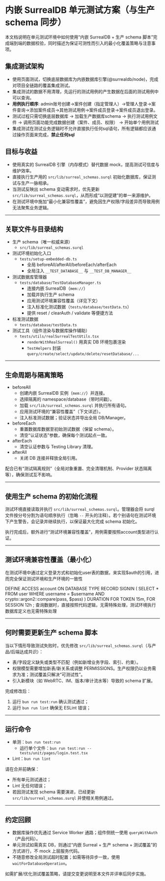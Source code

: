 # 内嵌 SurrealDB 单元测试方案（与生产 schema 同步）

本文档说明在单元测试环境中如何使用“内嵌 SurrealDB + 生产 schema 脚本”完成端到端的数据校验，同时描述为保证可测性而引入的最小化覆盖策略与注意事项。

## 集成测试架构
- 使用页面测试，切换底层数据库为内嵌数据库引擎(@surrealdb/node)，完成对项目全链路的覆盖集成测试。
- 集成测试的数据不用清理，先运行的测试用例的产生数据在后面的测试用例中可以查询。
- **用例执行顺序**: admin账号创建->案件创建（指定管理人）->管理人登录->案件查询->添加案件成员->其他测试用例->案件成员登录->案件成员退出登录。
- 测试过程只需切换底层数据库 -> 加载生产数据库schema -> 执行测试用例文件 -> 调用页面功能完成数据创建（案件、成员、权限） -> 开始单个用例测试
- 集成测试在测试业务逻辑时不允许直接执行任何sql语句，所有逻辑都应该通过操作页面来完成，**禁止任何sql**


## 目标与收益

- 使用真实的 SurrealDB 引擎（内存模式）替代数据 mock，提高测试可信度与维护效率。
- 直接执行生产用的 `src/lib/surreal_schemas.surql` 初始化数据库，保证测试与生产一脉相承。
- 当测试反映出 schema 变动需求时，优先更新 `src/lib/surreal_schemas.surql`，从而形成“以测促建”的单一来源维护。
- 在测试环境中施加“最小化兼容性覆盖”，避免因生产权限/字段差异而导致用例无法聚焦业务逻辑。

---

## 关联文件与目录结构

- 生产 schema（唯一权威来源）
  - `src/lib/surreal_schemas.surql`
- 测试环境初始化入口
  - `tests/setup-embedded-db.ts`
    - 全局 beforeAll/afterAll/beforeEach/afterEach
    - 全局注入 `__TEST_DATABASE__` 与 `__TEST_DB_MANAGER__`
- 测试数据库管理器
  - `tests/database/TestDatabaseManager.ts`
    - 连接内嵌 SurrealDB（`mem://`）
    - 加载并执行生产 schema
    - 应用测试环境兼容性覆盖（详见下文）
    - 注入标准化测试数据（`tests/database/testData.ts`）
    - 提供 reset / clearAuth / validate 等便捷方法
- 标准测试数据
  - `tests/database/testData.ts`
- 测试工具（组件渲染与数据库操作辅助）
  - `tests/utils/realSurrealTestUtils.tsx`
    - `renderWithRealSurreal()` 用真实 DB 环境包裹渲染
    - `TestHelpers` 封装 `query/create/select/update/delete/resetDatabase/...`

---

## 生命周期与隔离策略

- beforeAll
  - 创建内嵌 SurrealDB 实例（`mem://`）并连接。
  - 选择隔离的 namespace/database（带时间戳）。
  - 加载 `src/lib/surreal_schemas.surql` 并执行所有语句。
  - 应用测试环境的“兼容性覆盖”（下文详述）。
  - 注入标准测试数据；验证状态并导出全局 DB/Manager。
- beforeEach
  - 重置数据库数据至初始测试数据（保留 schema）。
  - 清空“认证状态”参数，确保每个测试起点一致。
- afterEach
  - 清空认证参数与 Testing Library 清理。
- afterAll
  - 关闭 DB 连接并释放全局引用。

配合已有“测试隔离规则”（全局对象重置、完全清理机制、Provider 状态隔离等），确保测试互不影响。

---

## 使用生产 schema 的初始化流程

测试环境直接读取并执行 `src/lib/surreal_schemas.surql`。管理器会将 surql 文件按分号分割为语句顺序执行（忽略 `--` 开头的注释）。若个别语句在测试环境下产生警告，会记录并继续执行，以保证最大化完成 schema 初始化。

执行完成后，额外进行“测试环境兼容性覆盖”，用例需要按照account类型进行认证。

---

## 测试环境兼容性覆盖（最小化）

在测试环境中通过定义登录方式和初始化user表的数据，来实现$auth的引用，进而完全保证测试环境和生产环境的一致性

DEFINE ACCESS account ON DATABASE TYPE RECORD
	SIGNIN ( SELECT * FROM user WHERE username = $username AND crypto::argon2::compare(pass, $pass) )
	DURATION FOR TOKEN 15m, FOR SESSION 12h
;
查询数据时，直接按照代码逻辑，无需特殊处理，测试环境执行数据库定义也无需特殊处理


---

## 何时需要更新生产 schema 脚本

当以下情形导致测试失败时，优先修改 `src/lib/surreal_schemas.surql`（与产品/后端达成共识）：
- 表/字段定义缺失或类型不匹配（例如新增业务字段、索引、约束）。
- 权限模型需要增加新表/新关系或调整 PERMISSIONS。生产权限仍以业务需求为准；测试覆盖只解决“可测试性”。
- 引入新模块（如 WebRTC、IM、版本/审计流水等）导致的 schema 扩展。

完成修改后：
1) 运行 `bun run test:run` 确认测试通过；
2) 运行 `bun run lint` 确保无 ESLint 错误；



---

## 运行命令

- 单测：`bun run test:run`
  - 运行单个文件：`bun run test:run -- tests/unit/pages/login.test.tsx`
- Lint：`bun run lint`

请在合并前确保：
- 所有单元测试通过；
- Lint 无任何错误；
- 若因测试发现 schema 需要演进，已经更新 `src/lib/surreal_schemas.surql` 并使相关用例通过。

---

## 约定回顾

- 数据库操作优先通过 Service Worker 通路；组件侧统一使用 `queryWithAuth`（产品代码）。
- 单元测试如需真实 DB，则通过“内嵌 Surreal + 生产 schema + 测试覆盖”的方式进行，不 mock 上层服务代码。
- 不随意修改全局测试超时配置；如需等待异步一致，使用 `waitForDatabaseOperation`。

如需扩展/优化测试覆盖策略，请提交变更说明至本文件并评审后同步实施。
